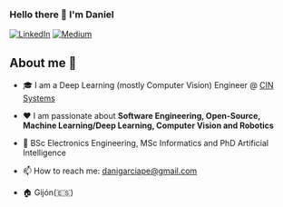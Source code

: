 ### Hello there 👋 I'm Daniel

<p> <a href="https://www.linkedin.com/in/danigarciape/" target="_blank"><img alt="LinkedIn" src="https://img.shields.io/badge/linkedin-%230077B5.svg?&style=for-the-badge&logo=linkedin&logoColor=white" /></a>  <a href="https://medium.com/@dgarc_ia" target="_blank"><img alt="Medium" src="https://img.shields.io/badge/medium-%2312100E.svg?&style=for-the-badge&logo=medium&logoColor=white" /></a> </p>

## About me :rocket:

- 🎓  I am a Deep Learning (mostly Computer Vision) Engineer @ [CIN Systems](https://cinsystems.es/)
  
- ❤️ I am passionate about **Software Engineering, Open-Source, Machine Learning/Deep Learning, Computer Vision and Robotics**
  
- 📜 BSc Electronics Engineering, MSc Informatics and PhD Artificial Intelligence
  
- 📫 How to reach me: danigarciape@gmail.com
  
- 🏠 Gijón(🇪🇸) 
